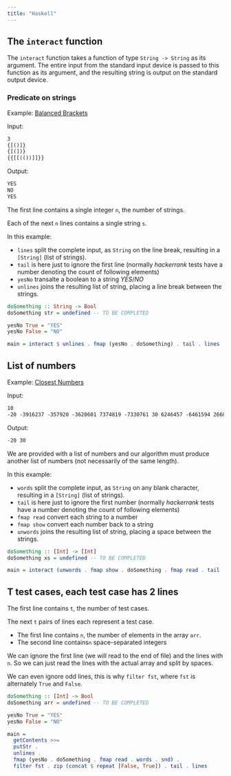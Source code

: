 ```yaml
---
title: "Haskell"
---
```


## The `interact` function

The `interact` function takes a function of type `String -> String` as its argument.
The entire input from the standard input device is passed to this function as
its argument, and the resulting string is output on the standard output device.

### Predicate on strings

Example: [Balanced Brackets](/challenges/balanced-brackets)

Input:

```txt
3
{[()]}
{[(])}
{{[[(())]]}}
```

Output:

```txt
YES
NO
YES
```

The first line contains a single integer `n`, the number of strings.

Each of the next `n` lines contains a single string `s`.

In this example:

 - `lines` split the complete input, as `String` on the line break, resulting in
     a `[String]` (list of strings).
 - `tail` is here just to ignore the first line (normally *hackerrank* tests have
    a number denoting the count of following elements)
 - `yesNo` transalte a boolean to a string *YES*/*NO*
 - `unlines` joins the resulting list of string, placing a line break between
   the strings.

```haskell
doSomething :: String -> Bool
doSomething str = undefined -- TO BE COMPLETED

yesNo True = "YES"
yesNo False = "NO"

main = interact $ unlines . fmap (yesNo . doSomething) . tail . lines
```

## List of numbers

Example: [Closest Numbers](/challenges/closest-numbers)

Input:

```txt
10
-20 -3916237 -357920 -3620601 7374819 -7330761 30 6246457 -6461594 266854
```
Output:

```txt
-20 30
```

We are provided with a list of numbers and our algorithm must produce another
list of numbers (not necessarily of the same length).

In this example:

 - `words` split the complete input, as `String` on any blank character, resulting in
     a `[String]` (list of strings).
 - `tail` is here just to ignore the first number (normally *hackerrank* tests have
    a number denoting the count of following elements)
 - `fmap read` convert each string to a number
 - `fmap show` convert each number back to a string
 - `unwords` joins the resulting list of string, placing a space between
   the strings.

```haskell
doSomething :: [Int] -> [Int]
doSomething xs = undefined -- TO BE COMPLETED

main = interact (unwords . fmap show . doSomething . fmap read . tail . words)
```

## T test cases, each test case has 2 lines

The first line contains `t`, the number of test cases.

The next `t` pairs of lines each represent a test case.

 - The first line contains `n`, the number of elements in the array `arr`.
 - The second line contains`n` space-separated integers

We can ignore the first line (we will read to the end of file) and the lines
with `n`. So we can just read the lines with the actual array and split by spaces.

We can even ignore odd lines, this is why `filter fst`, where `fst` is
alternately `True` and `False`.

```haskell
doSomething :: [Int] -> Bool
doSomething arr = undefined -- TO BE COMPLETED

yesNo True = "YES"
yesNo False = "NO"

main =
  getContents >>=
  putStr .
  unlines .
  fmap (yesNo . doSomething . fmap read . words . snd) .
  filter fst . zip (concat $ repeat [False, True]) . tail . lines
```
